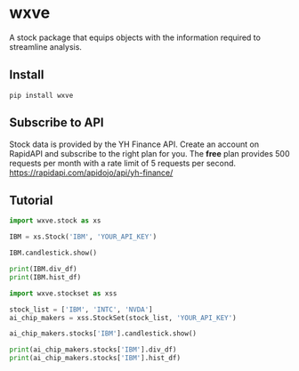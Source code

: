 # wxve

A stock package that equips objects with the information required to streamline analysis.

## Install
```shell
pip install wxve
```

## Subscribe to API
Stock data is provided by the YH Finance API.
Create an account on RapidAPI and subscribe to the right plan for you. The **free** plan provides 500 requests per month with a rate limit of 5 requests per second. <br>
https://rapidapi.com/apidojo/api/yh-finance/

## Tutorial
```python
import wxve.stock as xs

IBM = xs.Stock('IBM', 'YOUR_API_KEY')

IBM.candlestick.show()

print(IBM.div_df)
print(IBM.hist_df)
```
```python
import wxve.stockset as xss

stock_list = ['IBM', 'INTC', 'NVDA']
ai_chip_makers = xss.StockSet(stock_list, 'YOUR_API_KEY') 

ai_chip_makers.stocks['IBM'].candlestick.show()

print(ai_chip_makers.stocks['IBM'].div_df)
print(ai_chip_makers.stocks['IBM'].hist_df)
```